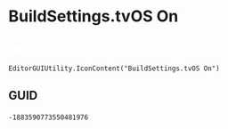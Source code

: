 # BuildSettings.tvOS On
![](/img/BuildSettings.tvOS%20On.png)

``` CSharp
EditorGUIUtility.IconContent("BuildSettings.tvOS On")
```
## GUID
```
-1883590773550481976
```
